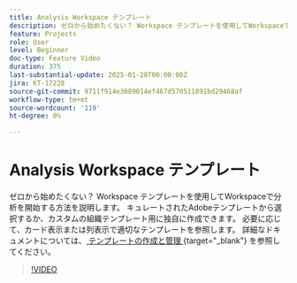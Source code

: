 ```yaml
---
title: Analysis Workspace テンプレート
description: ゼロから始めたくない？ Workspace テンプレートを使用してWorkspaceで分析を開始する方法を説明します。 キュレートされたAdobeテンプレートから選択するか、カスタムの組織テンプレート用に独自に作成できます。 必要に応じて、カード表示または列表示で適切なテンプレートを参照します。
feature: Projects
role: User
level: Beginner
doc-type: Feature Video
duration: 375
last-substantial-update: 2025-01-28T00:00:00Z
jira: KT-17228
source-git-commit: 9711f914e3089014ef467d570511891bd29468af
workflow-type: tm+mt
source-wordcount: '119'
ht-degree: 0%

---
```



# Analysis Workspace テンプレート

ゼロから始めたくない？ Workspace テンプレートを使用してWorkspaceで分析を開始する方法を説明します。 キュレートされたAdobeテンプレートから選択するか、カスタムの組織テンプレート用に独自に作成できます。 必要に応じて、カード表示または列表示で適切なテンプレートを参照します。 詳細なドキュメントについては、[ テンプレートの作成と管理 ](https://experienceleague.adobe.com/en/docs/analytics-platform/using/cja-workspace/templates/create-templates?lang=en){target="_blank"} を参照してください。

>[!VIDEO](https://video.tv.adobe.com/v/3443169/?learn=on&enablevpops)
